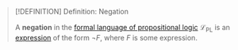 >[!DEFINITION] Definition: Negation
>
>A **negation** in the [formal language of propositional logic](The%20Formal%20Language%20of%20Propositional%20Logic.md) $\mathcal{L}_\text{PL}$ is an [expression](../../Formal%20Languages/Expression.md) of the form $\neg F$, where $F$ is some expression.
>

